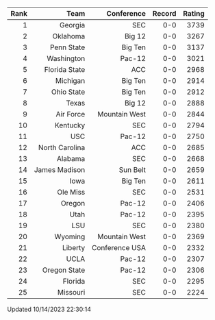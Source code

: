 | Rank  | Team                 | Conference           | Record   | Rating |
| ---:  | ---:                 | ---:                 | ---:     | ---:   |
| 1     | Georgia              | SEC                  | 0-0      | 3739   |
| 2     | Oklahoma             | Big 12               | 0-0      | 3267   |
| 3     | Penn State           | Big Ten              | 0-0      | 3137   |
| 4     | Washington           | Pac-12               | 0-0      | 3021   |
| 5     | Florida State        | ACC                  | 0-0      | 2968   |
| 6     | Michigan             | Big Ten              | 0-0      | 2914   |
| 7     | Ohio State           | Big Ten              | 0-0      | 2912   |
| 8     | Texas                | Big 12               | 0-0      | 2888   |
| 9     | Air Force            | Mountain West        | 0-0      | 2844   |
| 10    | Kentucky             | SEC                  | 0-0      | 2794   |
| 11    | USC                  | Pac-12               | 0-0      | 2750   |
| 12    | North Carolina       | ACC                  | 0-0      | 2685   |
| 13    | Alabama              | SEC                  | 0-0      | 2668   |
| 14    | James Madison        | Sun Belt             | 0-0      | 2659   |
| 15    | Iowa                 | Big Ten              | 0-0      | 2611   |
| 16    | Ole Miss             | SEC                  | 0-0      | 2531   |
| 17    | Oregon               | Pac-12               | 0-0      | 2406   |
| 18    | Utah                 | Pac-12               | 0-0      | 2395   |
| 19    | LSU                  | SEC                  | 0-0      | 2380   |
| 20    | Wyoming              | Mountain West        | 0-0      | 2369   |
| 21    | Liberty              | Conference USA       | 0-0      | 2332   |
| 22    | UCLA                 | Pac-12               | 0-0      | 2307   |
| 23    | Oregon State         | Pac-12               | 0-0      | 2306   |
| 24    | Florida              | SEC                  | 0-0      | 2295   |
| 25    | Missouri             | SEC                  | 0-0      | 2224   |

Updated 10/14/2023 22:30:14
